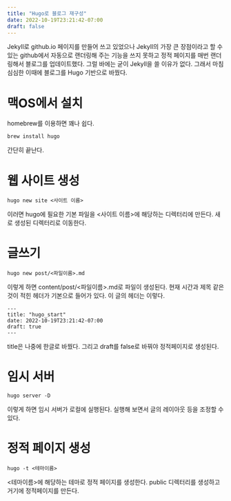 ```yaml
---
title: "Hugo로 블로그 재구성"
date: 2022-10-19T23:21:42-07:00
draft: false
---
```


Jekyll로 github.io 페이지를 만들어 쓰고 있었으나 Jekyll의 가장 큰 장점이라고 할 수 있는 github에서 자동으로 랜더링해 주는 기능을 쓰지 못하고 정적 페이지를 매번 랜더링해서 블로그를 업데이트했다. 그럴 바에는 굳이 Jekyll을 쓸 이유가 없다. 그래서 마침 심심한 이때에 블로그를 Hugo 기반으로 바꿨다.

# 맥OS에서 설치

homebrew를 이용하면 꽤나 쉽다.

```
brew install hugo
```

간단히 끝난다.

# 웹 사이트 생성

```
hugo new site <사이트 이름>
```

이러면 hugo에 필요한 기본 파일을 <사이트 이름>에 해당하는 디렉터리에 만든다. 새로 생성된 디렉터리로 이동한다.

# 글쓰기

```
hugo new post/<파일이름>.md
```

이렇게 하면 content/post/<파일이름>.md로 파일이 생성된다. 현재 시간과 제목 같은 것이 적힌 헤더가 기본으로 들어가 있다. 이 글의 헤더는 이렇다.

```
---
title: "hugo_start"
date: 2022-10-19T23:21:42-07:00
draft: true
---
```

title은 나중에 한글로 바꿨다. 그리고 draft를 false로 바꿔야 정적페이지로 생성된다.

# 임시 서버

```
hugo server -D
```

이렇게 하면 임시 서버가 로컬에 실행된다. 실행해 보면서 글의 레이아웃 등을 조정할 수 있다.

# 정적 페이지 생성

```
hugo -t <테마이름>
```

<테마이름>에 해당하는 테마로 정적 페이지를 생성한다. public 디렉터리를 생성하고 거기에 정적페이지를 만든다.